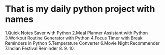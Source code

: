 # That is my daily python project with names
1.Quick Notes Saver with Python
2.Meal Planner Assistant with Python
3.Workout Routine Generator with Python
4.Focus Timer with Break Reminders in Python
5.Temperature Converter
6.Movie Night Recommender
7.Indian Festival Reminder
8.
9.
10.
 